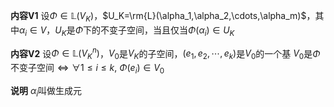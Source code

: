 **内容V1**
设$\Phi\in\mathbb{L}(V_K)$，$U_K=\rm{L}(\alpha_1,\alpha_2,\cdots,\alpha_m)$，其中$\alpha_i\in V$，$U_K$是$\Phi$下的不变子空间，当且仅当$\Phi(\alpha_i)\in U_K$

**内容V2**
设$\Phi\in\mathbb{L}(V_K^n)$，$V_0$是$V_K$的子空间，$(e_1,e_2,\cdots,e_k)$是$V_0$的一个基
$V_0$是$\Phi$不变子空间$\Leftrightarrow\forall 1\le i\le k,\ \Phi(e_i)\in V_0$

**说明**
$\alpha_i$叫做生成元
